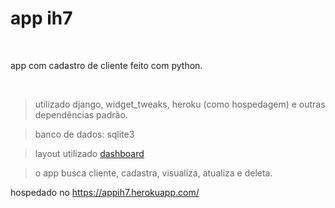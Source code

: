 # app ih7

<br>

app com cadastro de cliente feito com python.

<br>

> utilizado django, widget_tweaks, heroku (como hospedagem) e outras dependências padrão.

> banco de dados: sqlite3

> layout utilizado [dashboard](https://github.com/ihenri3/dashboard-aempresa)

> o app busca cliente, cadastra, visualiza, atualiza e deleta.

hospedado no https://appih7.herokuapp.com/
